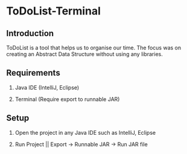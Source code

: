# ToDoList-Terminal

## Introduction
ToDoList is a tool that helps us to organise our time. The focus was on creating an Abstract Data Structure without using any libraries. 

## Requirements
1. Java IDE (IntelliJ, Eclipse)

2. Terminal (Require export to runnable JAR)

## Setup
1. Open the project in any Java IDE such as IntelliJ, Eclipse

2. Run Project || Export -> Runnable JAR -> Run JAR file